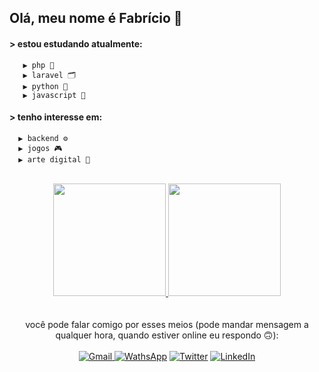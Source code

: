 ## Olá, meu nome é Fabrício 👾

#### > estou estudando atualmente:
       ▶ php 🐘
       ▶ laravel 🗂️
       ▶ python 🐍
       ▶ javascript 📜
       
#### > tenho interesse em:
      ▶ backend ⚙️
      ▶ jogos 🎮
      ▶ arte digital 🎨

<br>
<div align="center">
  <a href="https://github.com/FabricioFL">
  <img height="180em" src="https://github-readme-stats.vercel.app/api?username=FabricioFL&show_icons=true&theme=tokyonight&include_all_commits=true&count_private=true"/>
  <img height="180em" src="https://github-readme-stats.vercel.app/api/top-langs/?username=FabricioFL&layout=compact&langs_count=7&theme=tokyonight"/>
</div>
<br>
<div align="center"> 
  <br>
  <a>você pode falar comigo por esses meios (pode mandar mensagem a qualquer hora, quando estiver online eu respondo 🙃):</a>
  <br>
  <br>
  <a href = "mailto:fabriciofl.dev@gmail.com"><img src="https://img.shields.io/badge/Gmail-D14836?style=for-the-badge&logo=gmail&logoColor=white" target="_blank" title="Gmail">     </a>
  <a href="http://wa.me/5599996448863"><img src="https://img.shields.io/badge/WhatsApp-25D366?style=for-the-badge&logo=whatsapp&logoColor=white" target="_blank" title='WathsApp'></a>
  <a href="https://twitter.com/Dev_Fabriciofl"><img src="https://img.shields.io/badge/Twitter-1DA1F2?style=for-the-badge&logo=twitter&logoColor=white" target="_blank" title='Twitter'></a>
  <a href="https://www.linkedin.com/in/fabricio-freitas-lima/" target="_blank"><img src="https://img.shields.io/badge/-LinkedIn-%230077B5?style=for-the-badge&logo=linkedin&logoColor=white" target="_blank" title="LinkedIn"></a>  
</div>
